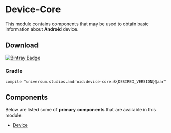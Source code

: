 Device-Core
===============

This module contains components that may be used to obtain basic information about **Android** device.

## Download ##
[![Bintray Badge](https://api.bintray.com/packages/universum-studios/android/universum.studios.android%3Adevice/images/download.svg)](https://bintray.com/universum-studios/android/universum.studios.android%3Adevice/_latestVersion)

### Gradle ###

    compile "universum.studios.android:device-core:${DESIRED_VERSION}@aar"

## Components ##

Below are listed some of **primary components** that are available in this module:

- [Device](https://github.com/universum-studios/android_device/tree/master/library-core/src/main/java/universum/studios/android/device/Device.java)
